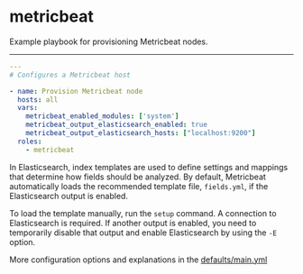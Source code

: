 # metricbeat

Example playbook for provisioning Metricbeat nodes.

---

```yml
---
# Configures a Metricbeat host

- name: Provision Metricbeat node
  hosts: all
  vars:
    metricbeat_enabled_modules: ['system']
    metricbeat_output_elasticsearch_enabled: true
    metricbeat_output_elasticsearch_hosts: ["localhost:9200"]
  roles:
    - metricbeat
```

In Elasticsearch, index templates are used to define settings and mappings that determine how fields should be analyzed. By default, Metricbeat automatically loads the recommended template file, `fields.yml`, if the Elasticsearch output is enabled.

To load the template manually, run the `setup` command. A connection to Elasticsearch is required. If another output is enabled, you need to temporarily disable that output and enable Elasticsearch by using the `-E` option. 

More configuration options and explanations in the [defaults/main.yml](/metricbeat/defaults/main.yml)
